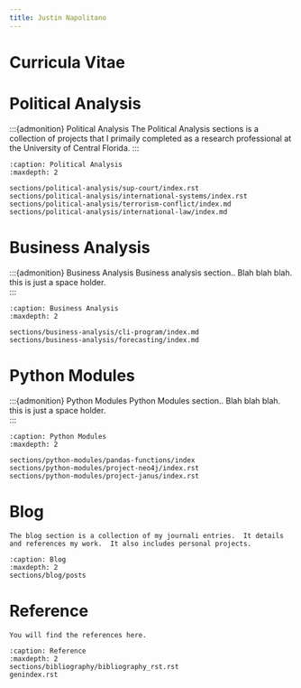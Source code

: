 ```yaml
---
title: Justin Napolitano
---
```

# Curricula Vitae


# Political Analysis

:::{admonition} Political Analysis
The Political Analysis sections is a collection of projects that I primaily completed as a research professional at the University of Central Florida.
:::

```{toctree}
:caption: Political Analysis
:maxdepth: 2

sections/political-analysis/sup-court/index.rst
sections/political-analysis/international-systems/index.rst
sections/political-analysis/terrorism-conflict/index.md
sections/political-analysis/international-law/index.md
```


# Business Analysis

:::{admonition} Business Analysis
Business analysis section.. Blah blah blah.  this is just a space holder.  
:::


```{toctree}
:caption: Business Analysis
:maxdepth: 2

sections/business-analysis/cli-program/index.md
sections/business-analysis/forecasting/index.md
```


# Python Modules

:::{admonition} Python Modules
Python Modules section.. Blah blah blah. this is just a space holder.  
:::


```{toctree}
:caption: Python Modules
:maxdepth: 2

sections/python-modules/pandas-functions/index
sections/python-modules/project-neo4j/index.rst
sections/python-modules/project-janus/index.rst
```

# Blog 

```{admonition} Blog
The blog section is a collection of my journali entries.  It details and references my work.  It also includes personal projects.  
```


```{toctree}
:caption: Blog
:maxdepth: 2
sections/blog/posts
```

# Reference

```{admonition} References
You will find the references here.  
```

```{toctree}
:caption: Reference
:maxdepth: 2
sections/bibliography/bibliography_rst.rst
genindex.rst
```
